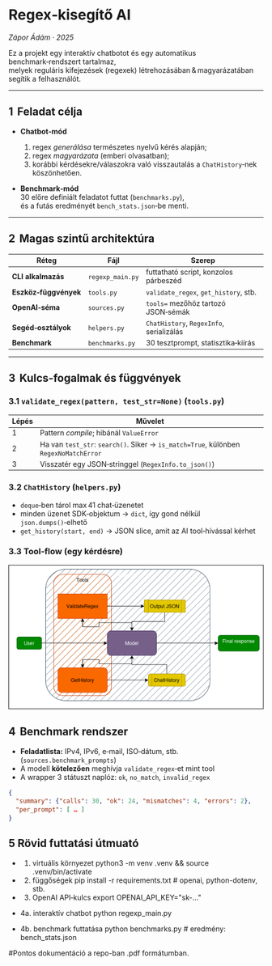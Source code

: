 # Regex‑kisegítő AI
_Zápor Ádám · 2025_

Ez a projekt egy interaktív chatbotot és egy automatikus benchmark‑rendszert tartalmaz,  
melyek reguláris kifejezések (regexek) létrehozásában & magyarázatában segítik a felhasználót.

---

## 1  Feladat célja
* **Chatbot‑mód**  
  1. regex _generálása_ természetes nyelvű kérés alapján;  
  2. regex _magyarázata_ (emberi olvasatban);  
  3. korábbi kérdésekre/válaszokra való visszautalás a `ChatHistory`‑nek köszönhetően.  

* **Benchmark‑mód**  
  30 előre definiált feladatot futtat (`benchmarks.py`),  
  és a futás eredményét `bench_stats.json`‑be menti.

---

## 2  Magas szintű architektúra
| Réteg | Fájl | Szerep |
|-------|------|--------|
| **CLI alkalmazás** | `regexp_main.py` | futtatható script, konzolos párbeszéd |
| **Eszköz‑függvények** | `tools.py` | `validate_regex`, `get_history`, stb. |
| **OpenAI‑séma** | `sources.py` | `tools=` mezőhöz tartozó JSON‑sémák |
| **Segéd‑osztályok** | `helpers.py` | `ChatHistory`, `RegexInfo`, serializálás |
| **Benchmark** | `benchmarks.py` | 30 tesztprompt, statisztika‑kiírás |

---

## 3  Kulcs‑fogalmak és függvények

### 3.1 `validate_regex(pattern, test_str=None)` (`tools.py`)
| Lépés | Művelet |
|-------|---------|
| 1 | Pattern _compile_; hibánál `ValueError` |
| 2 | Ha van `test_str`: `search()`. Siker → `is_match=True`, különben `RegexNoMatchError` |
| 3 | Visszatér egy JSON‑stringgel (`RegexInfo.to_json()`) |

### 3.2 `ChatHistory` (`helpers.py`)
* `deque`‑ben tárol max 41 chat‑üzenetet  
* minden üzenet SDK‑objektum → `dict`, így gond nélkül `json.dumps()`‑elhető  
* `get_history(start, end)` → JSON slice, amit az AI tool‑hívással kérhet

### 3.3 Tool‑flow (egy kérdésre)
<img src="model_flowchart.drawio.png" alt="Architektúra" width="600">

## 4  Benchmark rendszer
* **Feladatlista:** IPv4, IPv6, e‑mail, ISO‑dátum, stb. (`sources.benchmark_prompts`)
* A modell **kötelezően** meghívja `validate_regex`‑et mint tool
* A wrapper 3 státuszt naplóz: `ok`, `no_match`, `invalid_regex`

```json
{
  "summary": {"calls": 30, "ok": 24, "mismatches": 4, "errors": 2},
  "per_prompt": [ … ]
}
```
## 5 Rövid futtatási útmuató

* 1. virtuális környezet
python3 -m venv .venv && source .venv/bin/activate

* 2. függőségek
pip install -r requirements.txt      # openai, python-dotenv, stb.

* 3. OpenAI API‑kulcs
export OPENAI_API_KEY="sk-…"

* 4a. interaktív chatbot
python regexp_main.py

* 4b. benchmark futtatása
python benchmarks.py      # eredmény: bench_stats.json


#Pontos dokumentáció a repo-ban .pdf formátumban.

